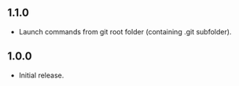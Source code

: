## 1.1.0

* Launch commands from git root folder (containing .git subfolder).

## 1.0.0

* Initial release.